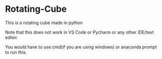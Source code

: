 # Rotating-Cube
This is a rotating cube made in python 

Note that this does not work in VS Code or Pycharm or any other IDE/text editor.

You would have to use cmd(if you are using windows) or anaconda prompt to run this. 
